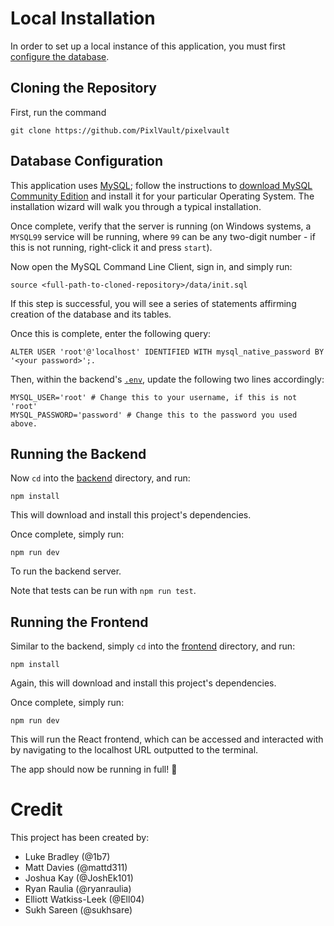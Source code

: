 # Local Installation

In order to set up a local instance of this application, you must first
[configure the database](#database-configuration). 

## Cloning the Repository

First, run the command

```
git clone https://github.com/PixlVault/pixelvault
```

## Database Configuration

This application uses [MySQL](https://www.mysql.com/); follow the instructions to
[download MySQL Community Edition](https://dev.mysql.com/downloads/mysql/) and install
it for your particular Operating System. The installation wizard will walk you through
a typical installation.

Once complete, verify that the server is running (on Windows systems, a `MYSQL99` service
will be running, where `99` can be any two-digit number - if this is not running,
right-click it and press `start`).

Now open the MySQL Command Line Client, sign in, and simply run:
```
source <full-path-to-cloned-repository>/data/init.sql
```

If this step is successful, you will see a series of statements affirming creation
of the database and its tables.

Once this is complete, enter the following query:
```
ALTER USER 'root'@'localhost' IDENTIFIED WITH mysql_native_password BY '<your password>';.
```

Then, within the backend's [`.env`](./backend/.env), update the following two lines accordingly:

```
MYSQL_USER='root' # Change this to your username, if this is not 'root'
MYSQL_PASSWORD='password' # Change this to the password you used above.
```

## Running the Backend

Now `cd` into the [backend](./backend/) directory, and run:

```
npm install
```

This will download and install this project's dependencies.

Once complete, simply run:

```
npm run dev
```

To run the backend server.

Note that tests can be run with `npm run test`.

## Running the Frontend

Similar to the backend, simply `cd` into the [frontend](./frontend/) directory, and run:

```
npm install
```

Again, this will download and install this project's dependencies.

Once complete, simply run:

```
npm run dev
```

This will run the React frontend, which can be accessed and interacted with by
navigating to the localhost URL outputted to the terminal.

The app should now be running in full! 🎉

# Credit
This project has been created by:
- Luke Bradley (@1b7)
- Matt Davies (@mattd311)
- Joshua Kay (@JoshEk101)
- Ryan Raulia (@ryanraulia)
- Elliott Watkiss-Leek (@Ell04)
- Sukh Sareen (@sukhsare)